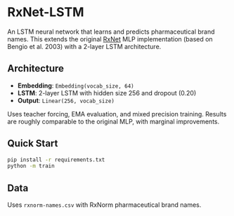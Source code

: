# RxNet-LSTM

An LSTM neural network that learns and predicts pharmaceutical brand names. This extends the original [RxNet](https://github.com/galactixx/rxnet) MLP implementation (based on Bengio et al. 2003) with a 2-layer LSTM architecture.

## Architecture

- **Embedding**: `Embedding(vocab_size, 64)`
- **LSTM**: 2-layer LSTM with hidden size 256 and dropout (0.20)
- **Output**: `Linear(256, vocab_size)`

Uses teacher forcing, EMA evaluation, and mixed precision training. Results are roughly comparable to the original MLP, with marginal improvements.

## Quick Start

```bash
pip install -r requirements.txt
python -m train
```

## Data

Uses `rxnorm-names.csv` with RxNorm pharmaceutical brand names.
